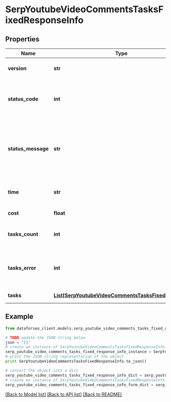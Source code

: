 # SerpYoutubeVideoCommentsTasksFixedResponseInfo


## Properties

Name | Type | Description | Notes
------------ | ------------- | ------------- | -------------
**version** | **str** | the current version of the API | [optional] 
**status_code** | **int** | general status code you can find the full list of the response codes here | [optional] 
**status_message** | **str** | general informational message you can find the full list of general informational messages here | [optional] 
**time** | **str** | total execution time, seconds | [optional] 
**cost** | **float** | total tasks cost, USD | [optional] 
**tasks_count** | **int** | the number of tasks in the tasks array | [optional] 
**tasks_error** | **int** | the number of tasks in the tasks array returned with an error | [optional] 
**tasks** | [**List[SerpYoutubeVideoCommentsTasksFixedTaskInfo]**](SerpYoutubeVideoCommentsTasksFixedTaskInfo.md) | array of tasks | [optional] 

## Example

```python
from dataforseo_client.models.serp_youtube_video_comments_tasks_fixed_response_info import SerpYoutubeVideoCommentsTasksFixedResponseInfo

# TODO update the JSON string below
json = "{}"
# create an instance of SerpYoutubeVideoCommentsTasksFixedResponseInfo from a JSON string
serp_youtube_video_comments_tasks_fixed_response_info_instance = SerpYoutubeVideoCommentsTasksFixedResponseInfo.from_json(json)
# print the JSON string representation of the object
print SerpYoutubeVideoCommentsTasksFixedResponseInfo.to_json()

# convert the object into a dict
serp_youtube_video_comments_tasks_fixed_response_info_dict = serp_youtube_video_comments_tasks_fixed_response_info_instance.to_dict()
# create an instance of SerpYoutubeVideoCommentsTasksFixedResponseInfo from a dict
serp_youtube_video_comments_tasks_fixed_response_info_form_dict = serp_youtube_video_comments_tasks_fixed_response_info.from_dict(serp_youtube_video_comments_tasks_fixed_response_info_dict)
```
[[Back to Model list]](../README.md#documentation-for-models) [[Back to API list]](../README.md#documentation-for-api-endpoints) [[Back to README]](../README.md)


